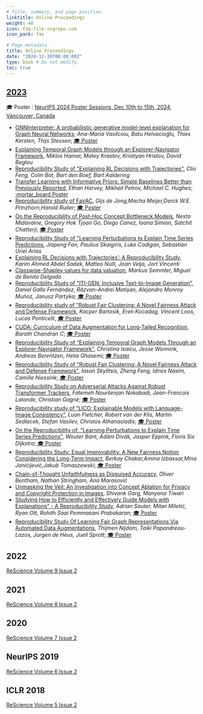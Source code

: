 ```yaml
---
# Title, summary, and page position.
linktitle: Online Proceedings
weight: 40
icon: faq-file-svgrepo-com
icon_pack: fas

# Page metadata.
title: Online Proceedings
date: "2024-12-10T00:00:00Z"
type: book # Do not modify.
toc: true
---
```


## [2023](/proceedings/mlrc2023/)

:mortar_board: Poster :
[NeurIPS 2024 Poster Sessions, Dec 10th to 15th, 2024, Vancouver, Canada](https://neurips.cc/)

- [GNNInterpreter: A probabilistic generative model-level explanation for Graph
  Neural Networks](https://openreview.net/forum?id=8cYcR23WUo); _Ana-Maria
  Vasilcoiu, Batu Helvacioğlu, Thies Kersten, Thijs Stessen_;
  [:mortar_board: Poster](https://neurips.cc/virtual/2024/poster/99329)
- [Explaining
  Temporal Graph Models through an Explorer-Navigator Framework](https://openreview.net/forum?id=FI1XvwpchC),
  _Miklos Hamar, Matey Krastev, Kristiyan Hristov, David Beglou_
- [Reproducibility Study of
  "Explaining RL Decisions with Trajectories"](https://openreview.net/forum?id=JQoWmeNaC2),
  _Clio Feng, Colin Bot, Bart den Boef, Bart Aaldering_
- [Transfer Learning with
  Informative Priors: Simple Baselines Better than Previously Reported](https://openreview.net/forum?id=BbvSU02jLg),
  _Ethan Harvey, Mikhail Petrov, Michael C. Hughes_;
  [:mortar_board Poster](https://neurips.cc/virtual/2024/poster/99332)
- [Reproducibility study of FairAC](https://openreview.net/forum?id=ccDi5jtSF7),
  _Gijs de Jong,Macha Meijer,Derck W.E. Prinzhorn,Harold Ruiter_;
  [:mortar_board: Poster](https://neurips.cc/virtual/2024/poster/99333)
- [On the Reproducibility of Post-Hoc Concept Bottleneck Models](https://openreview.net/forum?id=8UfhCZjOV7),
  _Nesta Midavaine, Gregory Hok Tjoan Go, Diego Canez, Ioana Simion, Satchit
  Chatterji_;
  [:mortar_board: Poster](https://neurips.cc/virtual/2024/poster/99334)
- [Reproducibility Study of "Learning Perturbations to Explain Time Series
  Predictions](https://openreview.net/forum?id=fCNqD2IuoD), _Jiapeng Fan,
  Paulius Skaigiris, Luke Cadigan, Sebastian Uriel Arias_
- [Explaining
  RL Decisions with Trajectories’: A Reproducibility Study](https://openreview.net/forum?id=QdeBbK5CSh),
  _Karim Ahmed Abdel Sadek, Matteo Nulli, Joan Velja, Jort Vincenti_
- [Classwise-Shapley values for data
  valuation](https://openreview.net/forum?id=srFEYJkqD7), _Markus Semmler,
  Miguel de Benito Delgado_
- [Reproducibility Study of "ITI-GEN: Inclusive Text-to-Image
  Generation"](https://openreview.net/forum?id=d3Vj360Wi2), _Daniel Gallo
  Fernández, Răzvan-Andrei Matișan, Alejandro Monroy Muñoz, Janusz Partyka_;
  [:mortar_board: Poster](https://neurips.cc/virtual/2024/poster/99338)
- [Reproducibility study of "Robust Fair Clustering: A Novel Fairness Attack and
  Defense Framework](https://openreview.net/forum?id=Xu1sEPhjqH), _Kacper
  Bartosik, Eren Kocadag, Vincent Loos, Lucas Ponticelli_,
  [:mortar_board: Poster](https://neurips.cc/virtual/2024/poster/99339)
- [CUDA: Curriculum of Data Augmentation for Long‐Tailed
  Recognition](https://openreview.net/forum?id=Wm6d44I8St), _Barath Chandran C_;
  [:mortar_board: Poster](https://neurips.cc/virtual/2024/poster/99340)
- [Reproducibility Study of “Explaining Temporal Graph Models Through an
  Explorer-Navigator Framework"](https://openreview.net/forum?id=9M2XqvH2SB),
  _Christina Isaicu, Jesse Wonnink, Andreas Berentzen, Helia Ghasemi_;
  [:mortar_board: Poster](https://neurips.cc/virtual/2024/poster/99341)
- [Reproducibility
  Study of "Robust Fair Clustering: A Novel Fairness Attack and Defense
  Framework"](https://openreview.net/forum?id=H1hLNjwrGy), _Iason Skylitsis,
  Zheng Feng, Idries Nasim, Camille Niessink_;
  [:mortar_board: Poster](https://neurips.cc/virtual/2024/poster/99342)
- [Reproducibility Study on Adversarial Attacks Against Robust Transformer
  Trackers](https://openreview.net/forum?id=FEEKR0Vl9s), _Fatemeh Nourilenjan
  Nokabadi, Jean-Francois Lalonde, Christian Gagné_;
  [:mortar_board: Poster](https://neurips.cc/virtual/2024/poster/99343)
- [Reproducibility study of “LICO: Explainable Models with
  Language-Image Consistency"](https://openreview.net/forum?id=Mf1H8X5DVb),
  _Luan Fletcher, Robert van der Klis, Martin Sedlacek, Stefan Vasilev, Christos
  Athanasiadis_;
  [:mortar_board: Poster](https://neurips.cc/virtual/2024/poster/99344)
- [On the Reproducibility of: "Learning Perturbations to Explain Time Series
  Predictions"](https://openreview.net/forum?id=nPZgtpfgIx), _Wouter Bant, Ádám
  Divák, Jasper Eppink, Floris Six Dijkstra_;
  [:mortar_board: Poster](https://neurips.cc/virtual/2024/poster/99345)
- [Reproducibility Study: Equal Improvability: A New Fairness Notion Considering
  the Long-Term Impact](https://openreview.net/forum?id=Yj8fUQGXXL), _Berkay
  Chakar,Amina Izbassar,Mina Janićijević,Jakub Tomaszewski_;
  [:mortar_board: Poster](https://neurips.cc/virtual/2024/poster/99346)
- [Chain-of-Thought
  Unfaithfulness as Disguised Accuracy](https://openreview.net/forum?id=ydcrP55u2e),
  _Oliver Bentham, Nathan Stringham, Ana Marasović_
- [Unmasking the Veil: An Investigation into
  Concept Ablation for Privacy and Copyright Protection in Images](https://openreview.net/forum?id=TYYApLzjaQ),
  _Shivank Garg, Manyana Tiwari_
- [Studying How to Efficiently and Effectively Guide Models with Explanations” -
  A Reproducibility Study](https://openreview.net/forum?id=9ZzASCVhDF), _Adrian
  Sauter, Milan Miletić, Ryan Ott, Rohith Saai Pemmasani Prabakaran_;
  [:mortar_board: Poster](https://neurips.cc/virtual/2024/poster/99349)
- [Reproducibility Study Of Learning Fair Graph Representations Via Automated
  Data Augmentations](https://openreview.net/forum?id=4WiqHopXQX), _Thijmen
  Nijdam, Taiki Papandreou-Lazos, Jurgen de Heus, Juell Sprott_;
  [:mortar_board: Poster](https://neurips.cc/virtual/2024/poster/99350)

## 2022

[ReScience Volume 9 Issue 2](https://rescience.github.io/read/#volume-9-2023)

## 2021

[ReScience Volume 8 Issue 2](https://rescience.github.io/read/#volume-8-2022)

## 2020

[ReScience Volume 7 Issue 2](https://rescience.github.io/read/#volume-7-2021)

## NeurIPS 2019

[ReScience Volume 6 Issue 2](https://rescience.github.io/read/#volume-6-2020)

## ICLR 2018

[ReScience Volume 5 Issue 2](https://rescience.github.io/read/#volume-5-2019)
